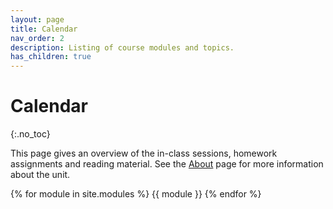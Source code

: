 ```yaml
---
layout: page
title: Calendar
nav_order: 2
description: Listing of course modules and topics.
has_children: true
---
```

# Calendar
{:.no_toc}

This page gives an overview of the in-class sessions, homework assignments and reading material. See the [About](about.md) page for more information about the unit.

{% for module in site.modules %}
{{ module }}
{% endfor %}